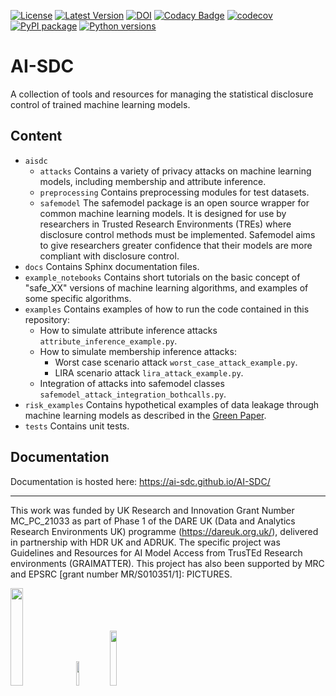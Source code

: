 [![License](https://img.shields.io/badge/license-MIT-blue.svg?style=flat)](https://opensource.org/licenses/MIT)
[![Latest Version](https://img.shields.io/github/v/release/AI-SDC/AI-SDC?style=flat)](https://github.com/AI-SDC/AI-SDC/releases)
[![DOI](https://zenodo.org/badge/518801511.svg)](https://zenodo.org/badge/latestdoi/518801511)
[![Codacy Badge](https://app.codacy.com/project/badge/Grade/63d31eeb27ec445f9fa9c5866d8bec0e)](https://www.codacy.com/gh/AI-SDC/AI-SDC/dashboard)
[![codecov](https://codecov.io/gh/AI-SDC/AI-SDC/branch/development/graph/badge.svg?token=AXX2XCXUNU)](https://codecov.io/gh/AI-SDC/AI-SDC)
[![PyPI package](https://img.shields.io/pypi/v/aisdc.svg)](https://pypi.org/project/aisdc)
[![Python versions](https://img.shields.io/pypi/pyversions/aisdc.svg)](https://pypi.org/project/aisdc)

# AI-SDC

A collection of tools and resources for managing the statistical disclosure control of trained machine learning models.

## Content

* `aisdc`
    - `attacks` Contains a variety of privacy attacks on machine learning models, including membership and attribute inference.
    - `preprocessing` Contains preprocessing modules for test datasets.
    - `safemodel` The safemodel package is an open source wrapper for common machine learning models. It is designed for use by researchers in Trusted Research Environments (TREs) where disclosure control methods must be implemented. Safemodel aims to give researchers greater confidence that their models are more compliant with disclosure control.
* `docs` Contains Sphinx documentation files.
* `example_notebooks` Contains short tutorials on the basic concept of "safe_XX" versions of machine learning algorithms, and examples of some specific algorithms.
* `examples` Contains examples of how to run the code contained in this repository:
  - How to simulate attribute inference attacks `attribute_inference_example.py`.
  - How to simulate membership inference attacks:
    + Worst case scenario attack `worst_case_attack_example.py`.
    + LIRA scenario attack `lira_attack_example.py`.
  - Integration of attacks into safemodel classes `safemodel_attack_integration_bothcalls.py`.
* `risk_examples` Contains hypothetical examples of data leakage through machine learning models as described in the [Green Paper](https://doi.org/10.5281/zenodo.6896214).
* `tests` Contains unit tests.

## Documentation

Documentation is hosted here: https://ai-sdc.github.io/AI-SDC/

---

This work was funded by UK Research and Innovation Grant Number MC_PC_21033 as part of Phase 1 of the DARE UK (Data and Analytics Research Environments UK) programme (https://dareuk.org.uk/), delivered in partnership with HDR UK and ADRUK. The specific project was Guidelines and Resources for AI Model Access from TrusTEd Research environments (GRAIMATTER).­ This project has also been supported by MRC and EPSRC [grant number MR/S010351/1]: PICTURES.

<img src="docs/source/images/UK_Research_and_Innovation_logo.svg" width="20%" height="20%" padding=20/> <img src="docs/source/images/health-data-research-uk-hdr-uk-logo-vector.png" width="10%" height="10%" padding=20/> <img src="docs/source/images/logo_print.png" width="15%" height="15%" padding=20/>
